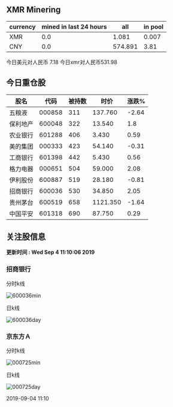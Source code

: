 ## XMR Minering

|currency|mined in last 24 hours|all|in pool|
|---|---|---|---|
|XMR|0.0|1.081|0.007|
|CNY|0.0|574.891|3.81|

今日美元对人民币 7.18	今日xmr对人民币531.98


## 今日重仓股 

|股名|代码|被持数|时价|涨跌%|
|---|---|---|---|---|
|五粮液|000858|311|137.760|-2.64|
|保利地产|600048|322|13.540|1.8|
|农业银行|601288|406|3.430|0.59|
|美的集团|000333|423|54.140|-0.31|
|工商银行|601398|442|5.430|0.56|
|格力电器|000651|504|59.000|2.08|
|伊利股份|600887|519|28.180|-0.81|
|招商银行|600036|530|34.850|2.05|
|贵州茅台|600519|658|1121.350|-1.64|
|中国平安|601318|690|87.750|0.29|

## 关注股信息
**更新时间 : Wed Sep  4 11:10:06 2019**
### 招商银行 
分时k线

![600036min](http://image.sinajs.cn/newchart/min/n/sh600036.gif)

日k线

![600036day](http://image.sinajs.cn/newchart/daily/n/sh600036.gif)

### 京东方Ａ 
分时k线

![000725min](http://image.sinajs.cn/newchart/min/n/sz000725.gif)

日k线

![000725day](http://image.sinajs.cn/newchart/daily/n/sz000725.gif)

2019-09-04 11:10